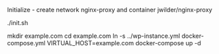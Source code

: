 Initialize - create network nginx-proxy and container jwilder/nginx-proxy

./init.sh

mkdir example.com
cd example.com
ln -s ../wp-instance.yml docker-compose.yml
VIRTUAL_HOST=example.com docker-compose up -d

